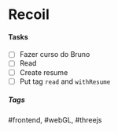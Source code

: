 # Recoil

#### Tasks
- [ ] Fazer curso do Bruno
- [ ] Read
- [ ] Create resume
- [ ] Put tag `read` and `withResume`

##### Tags
#frontend, #webGL, #threejs

